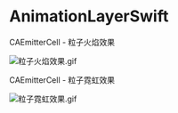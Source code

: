 # AnimationLayerSwift

CAEmitterCell - 粒子火焰效果

![粒子火焰效果.gif](https://upload-images.jianshu.io/upload_images/1276164-7288d67d61db1441.gif?imageMogr2/auto-orient/strip)

CAEmitterCell - 粒子霓虹效果

![粒子霓虹效果.gif](https://upload-images.jianshu.io/upload_images/1276164-2c46cf78efd79c14.gif?imageMogr2/auto-orient/strip)
